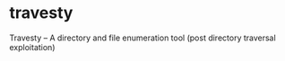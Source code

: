 # travesty
Travesty – A directory and file enumeration tool (post directory traversal exploitation)
